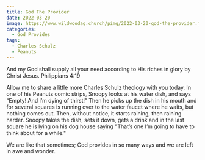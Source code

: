 ```yaml
---
title: God The Provider
date: 2022-03-20
image: https://www.wildwoodag.church/pimg/2022-03-20-god-the-provider.jpg
categories:
  - God Provides
tags:
  - Charles Schulz
  - Peanuts
---
```


And my God shall supply all your need according to His riches in glory by Christ Jesus. Philippians 4:19

Allow me to share a little more Charles Schulz theology with you today.  In one of his Peanuts comic strips, Snoopy looks at his water dish, and says “Empty! And I’m dying of thirst!” Then he picks up the dish in his mouth and for several squares is running over to the water faucet where he waits, but nothing comes out. Then, without notice, it starts raining, then raining harder. Snoopy takes the dish, sets it down, gets a drink and in the last square he is lying on his dog house saying &quot;That’s one I’m going to have to think about for a while.&quot;

We are like that sometimes; God provides in so many ways and we are left in awe and wonder.



